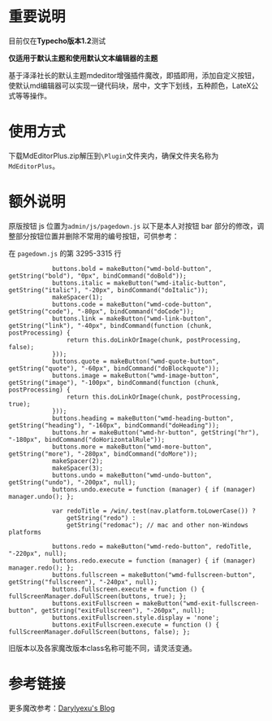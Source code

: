 重要说明
====

目前仅在**Typecho版本1.2**测试

**仅适用于默认主题和使用默认文本编辑器的主题**

基于泽泽社长的默认主题mdeditor增强插件魔改，即插即用，添加自定义按钮，使默认md编辑器可以实现一键代码块，居中，文字下划线，五种颜色，LateX公式等等操作。

使用方式
=====
下载MdEditorPlus.zip解压到`\Plugin`文件夹内，确保文件夹名称为`MdEditorPlus`。

额外说明
====

原版按钮 js 位置为`admin/js/pagedown.js`
以下是本人对按钮 bar 部分的修改，调整部分按钮位置并删除不常用的编号按钮，可供参考：

在 `pagedown.js` 的第 3295-3315 行
```
            buttons.bold = makeButton("wmd-bold-button", getString("bold"), "0px", bindCommand("doBold"));
            buttons.italic = makeButton("wmd-italic-button", getString("italic"), "-20px", bindCommand("doItalic"));
            makeSpacer(1);
            buttons.code = makeButton("wmd-code-button", getString("code"), "-80px", bindCommand("doCode"));
            buttons.link = makeButton("wmd-link-button", getString("link"), "-40px", bindCommand(function (chunk, postProcessing) {
                return this.doLinkOrImage(chunk, postProcessing, false);
            }));
            buttons.quote = makeButton("wmd-quote-button", getString("quote"), "-60px", bindCommand("doBlockquote"));
            buttons.image = makeButton("wmd-image-button", getString("image"), "-100px", bindCommand(function (chunk, postProcessing) {
                return this.doLinkOrImage(chunk, postProcessing, true);
            }));
            buttons.heading = makeButton("wmd-heading-button", getString("heading"), "-160px", bindCommand("doHeading"));
            buttons.hr = makeButton("wmd-hr-button", getString("hr"), "-180px", bindCommand("doHorizontalRule"));
            buttons.more = makeButton("wmd-more-button", getString("more"), "-280px", bindCommand("doMore"));
            makeSpacer(2);
            makeSpacer(3);
            buttons.undo = makeButton("wmd-undo-button", getString("undo"), "-200px", null);
            buttons.undo.execute = function (manager) { if (manager) manager.undo(); };

            var redoTitle = /win/.test(nav.platform.toLowerCase()) ?
                getString("redo") :
                getString("redomac"); // mac and other non-Windows platforms

            buttons.redo = makeButton("wmd-redo-button", redoTitle, "-220px", null);
            buttons.redo.execute = function (manager) { if (manager) manager.redo(); };
            buttons.fullscreen = makeButton("wmd-fullscreen-button", getString("fullscreen"), "-240px", null);
            buttons.fullscreen.execute = function () { fullScreenManager.doFullScreen(buttons, true); };
            buttons.exitFullscreen = makeButton("wmd-exit-fullscreen-button", getString("exitFullscreen"), "-260px", null);
            buttons.exitFullscreen.style.display = 'none';
            buttons.exitFullscreen.execute = function () { fullScreenManager.doFullScreen(buttons, false); };
```
旧版本以及各家魔改版本class名称可能不同，请灵活变通。

参考链接
====
更多魔改参考：[Darylyexu's Blog](https://www.darylyexu.top:8888/)
